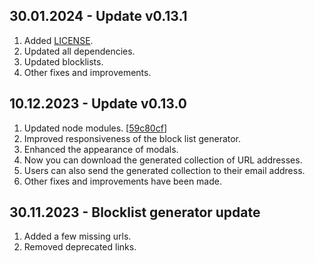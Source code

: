 ## 30.01.2024 - Update v0.13.1
1. Added [LICENSE](LICENSE).
2. Updated all dependencies.
3. Updated blocklists.
4. Other fixes and improvements.

## 10.12.2023 - Update v0.13.0
1. Updated node modules. [[59c80cf](https://github.com/sefinek24/Sefinek-Blocklist-Collection/commit/59c80cf6a2aa2d786b03a2b8fdec9d47012592bd)]
2. Improved responsiveness of the block list generator.
3. Enhanced the appearance of modals.
4. Now you can download the generated collection of URL addresses.
5. Users can also send the generated collection to their email address.
6. Other fixes and improvements have been made.

## 30.11.2023 - Blocklist generator update
1. Added a few missing urls.
2. Removed deprecated links.